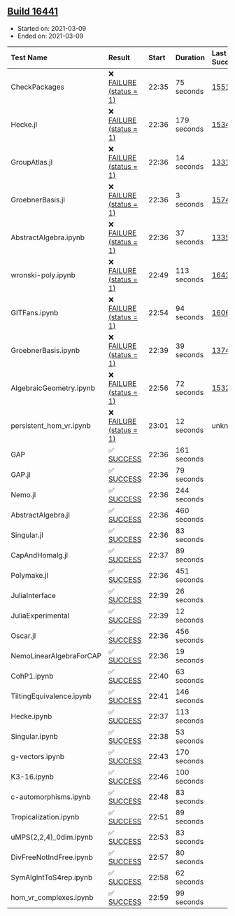 ## [Build 16441](https://oscarci.mathematik.uni-kl.de/job/oscar/16441/)

* Started on: 2021-03-09
* Ended on: 2021-03-09

| Test Name    | Result | Start | Duration | Last Success | First Failure |
|:-------------|:-------|:------|:---------|:-------------|:--------------|
| CheckPackages | ❌ [FAILURE (status = 1)](https://oscarci.mathematik.uni-kl.de/job/oscar/16441/artifact/logs/build-16441/CheckPackages.log) | 22:35 | 75 seconds | [15514](https://oscarci.mathematik.uni-kl.de/job/oscar/15514/) | [15515](https://oscarci.mathematik.uni-kl.de/job/oscar/15515/) |
| Hecke.jl | ❌ [FAILURE (status = 1)](https://oscarci.mathematik.uni-kl.de/job/oscar/16441/artifact/logs/build-16441/Hecke.jl.log) | 22:36 | 179 seconds | [15344](https://oscarci.mathematik.uni-kl.de/job/oscar/15344/) | [15348](https://oscarci.mathematik.uni-kl.de/job/oscar/15348/) |
| GroupAtlas.jl | ❌ [FAILURE (status = 1)](https://oscarci.mathematik.uni-kl.de/job/oscar/16441/artifact/logs/build-16441/GroupAtlas.jl.log) | 22:36 | 14 seconds | [13311](https://oscarci.mathematik.uni-kl.de/job/oscar/13311/) | [13312](https://oscarci.mathematik.uni-kl.de/job/oscar/13312/) |
| GroebnerBasis.jl | ❌ [FAILURE (status = 1)](https://oscarci.mathematik.uni-kl.de/job/oscar/16441/artifact/logs/build-16441/GroebnerBasis.jl.log) | 22:36 | 3 seconds | [15745](https://oscarci.mathematik.uni-kl.de/job/oscar/15745/) | [15746](https://oscarci.mathematik.uni-kl.de/job/oscar/15746/) |
| AbstractAlgebra.ipynb | ❌ [FAILURE (status = 1)](https://oscarci.mathematik.uni-kl.de/job/oscar/16441/artifact/logs/build-16441/AbstractAlgebra.ipynb.log) | 22:36 | 37 seconds | [13355](https://oscarci.mathematik.uni-kl.de/job/oscar/13355/) | [13356](https://oscarci.mathematik.uni-kl.de/job/oscar/13356/) |
| wronski-poly.ipynb | ❌ [FAILURE (status = 1)](https://oscarci.mathematik.uni-kl.de/job/oscar/16441/artifact/logs/build-16441/wronski-poly.ipynb.log) | 22:49 | 113 seconds | [16435](https://oscarci.mathematik.uni-kl.de/job/oscar/16435/) | [16436](https://oscarci.mathematik.uni-kl.de/job/oscar/16436/) |
| GITFans.ipynb | ❌ [FAILURE (status = 1)](https://oscarci.mathematik.uni-kl.de/job/oscar/16441/artifact/logs/build-16441/GITFans.ipynb.log) | 22:54 | 94 seconds | [16068](https://oscarci.mathematik.uni-kl.de/job/oscar/16068/) | [16069](https://oscarci.mathematik.uni-kl.de/job/oscar/16069/) |
| GroebnerBasis.ipynb | ❌ [FAILURE (status = 1)](https://oscarci.mathematik.uni-kl.de/job/oscar/16441/artifact/logs/build-16441/GroebnerBasis.ipynb.log) | 22:39 | 39 seconds | [13748](https://oscarci.mathematik.uni-kl.de/job/oscar/13748/) | [13749](https://oscarci.mathematik.uni-kl.de/job/oscar/13749/) |
| AlgebraicGeometry.ipynb | ❌ [FAILURE (status = 1)](https://oscarci.mathematik.uni-kl.de/job/oscar/16441/artifact/logs/build-16441/AlgebraicGeometry.ipynb.log) | 22:56 | 72 seconds | [15322](https://oscarci.mathematik.uni-kl.de/job/oscar/15322/) | [15323](https://oscarci.mathematik.uni-kl.de/job/oscar/15323/) |
| persistent_hom_vr.ipynb | ❌ [FAILURE (status = 1)](https://oscarci.mathematik.uni-kl.de/job/oscar/16441/artifact/logs/build-16441/persistent_hom_vr.ipynb.log) | 23:01 | 12 seconds | unknown | unknown |
| GAP | ✅ [SUCCESS](https://oscarci.mathematik.uni-kl.de/job/oscar/16441/artifact/logs/build-16441/GAP.log) | 22:36 | 161 seconds |  |  |
| GAP.jl | ✅ [SUCCESS](https://oscarci.mathematik.uni-kl.de/job/oscar/16441/artifact/logs/build-16441/GAP.jl.log) | 22:36 | 79 seconds |  |  |
| Nemo.jl | ✅ [SUCCESS](https://oscarci.mathematik.uni-kl.de/job/oscar/16441/artifact/logs/build-16441/Nemo.jl.log) | 22:36 | 244 seconds |  |  |
| AbstractAlgebra.jl | ✅ [SUCCESS](https://oscarci.mathematik.uni-kl.de/job/oscar/16441/artifact/logs/build-16441/AbstractAlgebra.jl.log) | 22:36 | 460 seconds |  |  |
| Singular.jl | ✅ [SUCCESS](https://oscarci.mathematik.uni-kl.de/job/oscar/16441/artifact/logs/build-16441/Singular.jl.log) | 22:36 | 83 seconds |  |  |
| CapAndHomalg.jl | ✅ [SUCCESS](https://oscarci.mathematik.uni-kl.de/job/oscar/16441/artifact/logs/build-16441/CapAndHomalg.jl.log) | 22:37 | 89 seconds |  |  |
| Polymake.jl | ✅ [SUCCESS](https://oscarci.mathematik.uni-kl.de/job/oscar/16441/artifact/logs/build-16441/Polymake.jl.log) | 22:36 | 451 seconds |  |  |
| JuliaInterface | ✅ [SUCCESS](https://oscarci.mathematik.uni-kl.de/job/oscar/16441/artifact/logs/build-16441/JuliaInterface.log) | 22:39 | 26 seconds |  |  |
| JuliaExperimental | ✅ [SUCCESS](https://oscarci.mathematik.uni-kl.de/job/oscar/16441/artifact/logs/build-16441/JuliaExperimental.log) | 22:39 | 12 seconds |  |  |
| Oscar.jl | ✅ [SUCCESS](https://oscarci.mathematik.uni-kl.de/job/oscar/16441/artifact/logs/build-16441/Oscar.jl.log) | 22:36 | 456 seconds |  |  |
| NemoLinearAlgebraForCAP | ✅ [SUCCESS](https://oscarci.mathematik.uni-kl.de/job/oscar/16441/artifact/logs/build-16441/NemoLinearAlgebraForCAP.log) | 22:36 | 19 seconds |  |  |
| CohP1.ipynb | ✅ [SUCCESS](https://oscarci.mathematik.uni-kl.de/job/oscar/16441/artifact/logs/build-16441/CohP1.ipynb.log) | 22:40 | 63 seconds |  |  |
| TiltingEquivalence.ipynb | ✅ [SUCCESS](https://oscarci.mathematik.uni-kl.de/job/oscar/16441/artifact/logs/build-16441/TiltingEquivalence.ipynb.log) | 22:41 | 146 seconds |  |  |
| Hecke.ipynb | ✅ [SUCCESS](https://oscarci.mathematik.uni-kl.de/job/oscar/16441/artifact/logs/build-16441/Hecke.ipynb.log) | 22:37 | 113 seconds |  |  |
| Singular.ipynb | ✅ [SUCCESS](https://oscarci.mathematik.uni-kl.de/job/oscar/16441/artifact/logs/build-16441/Singular.ipynb.log) | 22:38 | 53 seconds |  |  |
| g-vectors.ipynb | ✅ [SUCCESS](https://oscarci.mathematik.uni-kl.de/job/oscar/16441/artifact/logs/build-16441/g-vectors.ipynb.log) | 22:43 | 170 seconds |  |  |
| K3-16.ipynb | ✅ [SUCCESS](https://oscarci.mathematik.uni-kl.de/job/oscar/16441/artifact/logs/build-16441/K3-16.ipynb.log) | 22:46 | 100 seconds |  |  |
| c-automorphisms.ipynb | ✅ [SUCCESS](https://oscarci.mathematik.uni-kl.de/job/oscar/16441/artifact/logs/build-16441/c-automorphisms.ipynb.log) | 22:48 | 83 seconds |  |  |
| Tropicalization.ipynb | ✅ [SUCCESS](https://oscarci.mathematik.uni-kl.de/job/oscar/16441/artifact/logs/build-16441/Tropicalization.ipynb.log) | 22:51 | 89 seconds |  |  |
| uMPS(2,2,4)_0dim.ipynb | ✅ [SUCCESS](https://oscarci.mathematik.uni-kl.de/job/oscar/16441/artifact/logs/build-16441/uMPS-2-2-4-_0dim.ipynb.log) | 22:53 | 83 seconds |  |  |
| DivFreeNotIndFree.ipynb | ✅ [SUCCESS](https://oscarci.mathematik.uni-kl.de/job/oscar/16441/artifact/logs/build-16441/DivFreeNotIndFree.ipynb.log) | 22:57 | 80 seconds |  |  |
| SymAlgIntToS4rep.ipynb | ✅ [SUCCESS](https://oscarci.mathematik.uni-kl.de/job/oscar/16441/artifact/logs/build-16441/SymAlgIntToS4rep.ipynb.log) | 22:58 | 62 seconds |  |  |
| hom_vr_complexes.ipynb | ✅ [SUCCESS](https://oscarci.mathematik.uni-kl.de/job/oscar/16441/artifact/logs/build-16441/hom_vr_complexes.ipynb.log) | 22:59 | 99 seconds |  |  |
